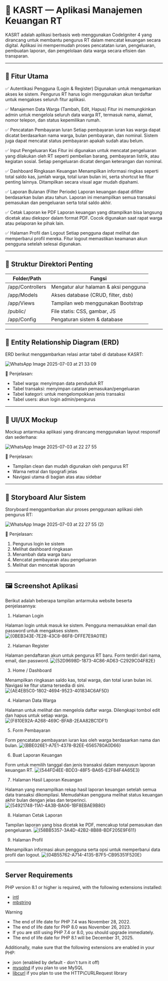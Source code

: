 # 💼 KASRT — Aplikasi Manajemen Keuangan RT

KASRT adalah aplikasi berbasis web menggunakan CodeIgniter 4 yang dirancang untuk membantu pengurus RT dalam mencatat keuangan secara digital. Aplikasi ini mempermudah proses pencatatan iuran, pengeluaran, pembuatan laporan, dan pengelolaan data warga secara efisien dan transparan.

---

## 📌 Fitur Utama

✅ Autentikasi Pengguna (Login & Register)
Digunakan untuk mengamankan akses ke sistem. Pengurus RT harus login menggunakan akun terdaftar untuk mengakses seluruh fitur aplikasi.

✅ Manajemen Data Warga (Tambah, Edit, Hapus)
Fitur ini memungkinkan admin untuk mengelola seluruh data warga RT, termasuk nama, alamat, nomor telepon, dan status kepemilikan rumah.

✅ Pencatatan Pembayaran Iuran
Setiap pembayaran iuran kas warga dapat dicatat berdasarkan nama warga, bulan pembayaran, dan nominal. Sistem juga dapat mencatat status pembayaran apakah sudah atau belum.

✅ Input Pengeluaran Kas
Fitur ini digunakan untuk mencatat pengeluaran yang dilakukan oleh RT seperti pembelian barang, pembayaran listrik, atau kegiatan sosial. Setiap pengeluaran dicatat dengan keterangan dan nominal.

✅ Dashboard Ringkasan Keuangan
Menampilkan informasi ringkas seperti total saldo kas, jumlah warga, total iuran bulan ini, serta shortcut ke fitur penting lainnya. Ditampilkan secara visual agar mudah dipahami.

✅ Laporan Bulanan (Filter Periode)
Laporan keuangan dapat difilter berdasarkan bulan atau tahun. Laporan ini menampilkan semua transaksi pemasukan dan pengeluaran serta total saldo akhir.

✅ Cetak Laporan ke PDF
Laporan keuangan yang ditampilkan bisa langsung dicetak atau diekspor dalam format PDF. Cocok digunakan saat rapat warga atau pelaporan ke pihak lain.

✅ Halaman Profil dan Logout
Setiap pengguna dapat melihat dan memperbarui profil mereka. Fitur logout memastikan keamanan akun pengguna setelah selesai digunakan.

---

## 📂 Struktur Direktori Penting

| Folder/Path      | Fungsi                                |
| ---------------- | ------------------------------------- |
| /app/Controllers | Mengatur alur halaman & aksi pengguna |
| /app/Models      | Akses database (CRUD, filter, dsb)    |
| /app/Views       | Tampilan web menggunakan Bootstrap    |
| /public/         | File statis: CSS, gambar, JS          |
| /app/Config      | Pengaturan sistem & database          |

---

## 🧐 Entity Relationship Diagram (ERD)

ERD berikut menggambarkan relasi antar tabel di database KASRT:

![WhatsApp Image 2025-07-03 at 21 33 09](https://github.com/user-attachments/assets/82bbf40b-0dd8-47d4-a532-b70f0a050269)


📌 Penjelasan:

* Tabel warga: menyimpan data penduduk RT
* Tabel transaksi: menyimpan catatan pemasukan/pengeluaran
* Tabel kategori: untuk mengelompokkan jenis transaksi
* Tabel users: akun login admin/pengurus

---

## 📱 UI/UX Mockup

Mockup antarmuka aplikasi yang dirancang menggunakan layout responsif dan sederhana:

![WhatsApp Image 2025-07-03 at 22 27 55](https://github.com/user-attachments/assets/8551d2d4-854b-4cb1-8af6-2bea640679a5)


📌 Penjelasan:

* Tampilan clean dan mudah digunakan oleh pengurus RT
* Warna netral dan tipografi jelas
* Navigasi utama di bagian atas atau sidebar

---

## 🦾 Storyboard Alur Sistem

Storyboard menggambarkan alur proses penggunaan aplikasi oleh pengurus RT:

![WhatsApp Image 2025-07-03 at 22 27 55 (2)](https://github.com/user-attachments/assets/c1c82ce7-cdc3-4a29-9fb7-102a8d991560)


📌 Penjelasan:

1. Pengurus login ke sistem
2. Melihat dashboard ringkasan
3. Menambah data warga baru
4. Mencatat pembayaran atau pengeluaran
5. Melihat dan mencetak laporan

---

## 🖼️ Screenshot Aplikasi

Berikut adalah beberapa tampilan antarmuka website beserta penjelasannya:

1. Halaman Login

Halaman login untuk masuk ke sistem. Pengguna memasukkan email dan password untuk mengakses sistem.
![{0BEB343E-7E28-43C8-86F8-DFFE7E9A011E}](https://github.com/user-attachments/assets/0958ffe5-d4ac-4309-a150-97124484b2df)

2. Halaman Register

Halaman pendaftaran akun untuk pengurus RT baru. Form terdiri dari nama, email, dan password.
![{52D9698D-1873-4C86-AD63-C2929C04F82E}](https://github.com/user-attachments/assets/615581ec-9ef7-412f-b889-1825ace74a40)

3. Home / Dashboard

Menampilkan ringkasan saldo kas, total warga, dan total iuran bulan ini. Navigasi ke fitur utama tersedia di sini.
![{AE4EB5C0-1802-4694-9523-401834C6AF5D}](https://github.com/user-attachments/assets/f80784f4-474c-421f-8962-fdaddf54f338)

4. Halaman Data Warga

Halaman untuk melihat dan mengelola daftar warga. Dilengkapi tombol edit dan hapus untuk setiap warga.
![{F810E92A-A268-469C-BFAB-2EAA82BC1DF1}](https://github.com/user-attachments/assets/953648de-853b-402a-b233-8279189bf0ec)

5. Form Pembayaran

Form pencatatan pembayaran iuran kas oleh warga berdasarkan nama dan bulan.
![{BBE026E1-A7E1-4378-B2EE-6565780A0D66}](https://github.com/user-attachments/assets/8e575833-4cf0-47de-a415-feaa9d15cc7c)

6. Buat Laporan Keuangan

Form untuk memilih tanggal dan jenis transaksi dalam menyusun laporan keuangan RT.
![{544FD4EE-BDD3-48F5-BA65-E2F84F4A65E3}](https://github.com/user-attachments/assets/826a0a1a-6177-48aa-bcb2-6908077c27e3)

7. Halaman Hasil Laporan Keuangan

Halaman yang menampilkan rekap hasil laporan keuangan setelah semua data transaksi dikompilasi. Memudahkan pengguna melihat status keuangan akhir bulan dengan jelas dan terperinci.
![{54921748-11A1-4A3B-BA06-1BF8EBAE9B80}](https://github.com/user-attachments/assets/5285ac4f-db52-4193-9a08-769608fb83a8)

8. Halaman Cetak Laporan
   
Tampilan laporan yang bisa dicetak ke PDF, mencakup total pemasukan dan pengeluaran.
![{58BB5357-3A4D-42B2-8B88-BDF205E9F611}](https://github.com/user-attachments/assets/49f497cd-a112-437b-ad23-e00a35d99877)

9. Halaman Profil

Menampilkan informasi akun pengguna serta opsi untuk memperbarui data profil dan logout.
![{04B55762-A714-4135-B7F5-CB95351F520E}](https://github.com/user-attachments/assets/bc91b356-5710-4ac9-9509-4a7d86aba50c)

---


## Server Requirements

PHP version 8.1 or higher is required, with the following extensions installed:

- [intl](http://php.net/manual/en/intl.requirements.php)
- [mbstring](http://php.net/manual/en/mbstring.installation.php)

> [!WARNING]
> - The end of life date for PHP 7.4 was November 28, 2022.
> - The end of life date for PHP 8.0 was November 26, 2023.
> - If you are still using PHP 7.4 or 8.0, you should upgrade immediately.
> - The end of life date for PHP 8.1 will be December 31, 2025.

Additionally, make sure that the following extensions are enabled in your PHP:

- json (enabled by default - don't turn it off)
- [mysqlnd](http://php.net/manual/en/mysqlnd.install.php) if you plan to use MySQL
- [libcurl](http://php.net/manual/en/curl.requirements.php) if you plan to use the HTTP\CURLRequest library
